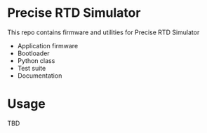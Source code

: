 # Precise RTD Simulator

This repo contains firmware and utilities for Precise RTD Simulator
 - Application firmware
 - Bootloader
 - Python class
 - Test suite
 - Documentation

# Usage

TBD


